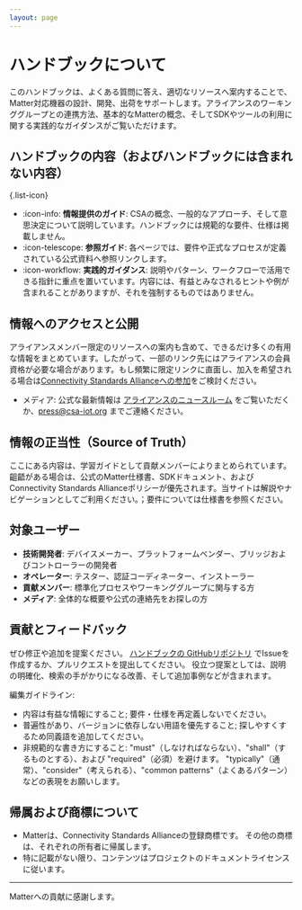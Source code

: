 ```yaml
---
layout: page
---
```

# ハンドブックについて

このハンドブックは、よくある質問に答え、適切なリソースへ案内することで、Matter対応機器の設計、開発、出荷をサポートします。アライアンスのワーキンググループとの連携方法、基本的なMatterの概念、そしてSDKやツールの利用に関する実践的なガイダンスがご覧いただけます。


## ハンドブックの内容（およびハンドブックには含まれない内容）

{.list-icon}
- :icon-info: **情報提供のガイド**: CSAの概念、一般的なアプローチ、そして意思決定について説明しています。ハンドブックには規範的な要件、仕様は掲載しません。
- :icon-telescope: **参照ガイド**: 各ページでは、要件や正式なプロセスが定義されている公式資料へ参照リンクします。
- :icon-workflow: **実践的ガイダンス**: 説明やパターン、ワークフローで活用できる指針に重点を置いています。内容には、有益とみなされるヒントや例が含まれることがありますが、それを強制するものではありません。

## 情報へのアクセスと公開

アライアンスメンバー限定のリソースへの案内も含めて、できるだけ多くの有用な情報をまとめています。したがって、一部のリンク先にはアライアンスの会員資格が必要な場合があります。もし頻繁に限定リンクに直面し、加入を希望される場合は[Connectivity Standards Allianceへの参加](alliance/membership#join-the-alliance)をご検討ください。

- メディア: 公式な最新情報は [アライアンスのニュースルーム](https://csa-iot.org/newsroom/) をご覧いただくか、<press@csa-iot.org> までご連絡ください。

## 情報の正当性（Source of Truth）

ここにある内容は、学習ガイドとして貢献メンバーによりまとめられています。齟齬がある場合は、公式のMatter仕様書、SDKドキュメント、およびConnectivity Standards Allianceポリシーが優先されます。当サイトは解説やナビゲーションとしてご利用ください。；要件については仕様書を参照ください。

## 対象ユーザー

- **技術開発者**: デバイスメーカー、プラットフォームベンダー、ブリッジおよびコントローラーの開発者
- **オペレーター**: テスター、認証コーディネーター、インストーラー
- **貢献メンバー**: 標準化プロセスやワーキンググループに関与する方
- **メディア**: 全体的な概要や公式の連絡先をお探しの方

## 貢献とフィードバック

ぜひ修正や追加を提案ください。  [ハンドブックの GitHubリポジトリ](https://github.com/project-chip/matter-handbook) でIssueを作成するか、プルリクエストを提出してください。
役立つ提案としては、説明の明確化、検索の手がかりになる改善、そして追加事例などが含まれます。

編集ガイドライン:
- 内容は有益な情報にすること; 要件・仕様を再定義しないでください。
- 普遍性があり、バージョンに依存しない用語を優先すること; 探しやすくするため同義語を追加してください。
- 非規範的な書き方にすること: "must"（しなければならない）、"shall"（するものとする）、および "required"（必須）を避けます。 "typically"（通常）、"consider"（考えられる）、"common patterns"（よくあるパターン）などの表現をお願いします。

## 帰属および商標について

- Matterは、Connectivity Standards Allianceの登録商標です。 その他の商標は、それぞれの所有者に帰属します。
- 特に記載がない限り、コンテンツはプロジェクトのドキュメントライセンスに従います。
---
Matterへの貢献に感謝します。
